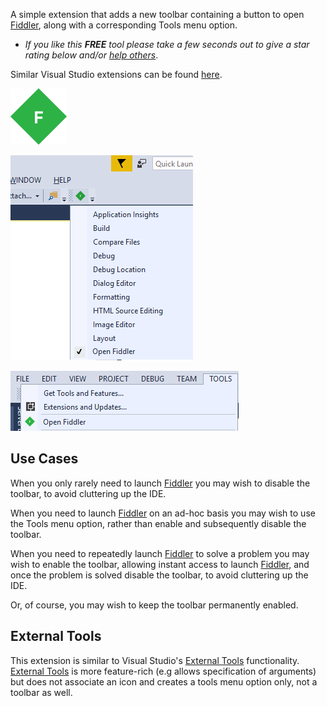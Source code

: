 [ThirdPartyAppHomePage]: https://www.telerik.com/fiddler
[VisualStudioURL]: https://www.visualstudio.com/
[CharityWareURL]: https://github.com/GregTrevellick/QuickLaunchButtons/blob/master/Src/CharityWare.MD

A simple extension that adds a new toolbar containing a button to open [Fiddler][ThirdPartyAppHomePage], along with a corresponding Tools menu option.

 - *If you like this ***FREE*** tool please take a few seconds out to give a star rating below and/or [help others][CharityWareURL]*.

Similar Visual Studio extensions can be found [here](https://marketplace.visualstudio.com/search?term=trevellick&target=VS&sortBy=Relevance).

![Fiddler](https://github.com/GregTrevellick/QuickLaunchButtons/blob/master/Src/QuickLaunchFiddler/Resources/VsixExtensionIcon_90x90.png?raw=true)

![](https://github.com/GregTrevellick/QuickLaunchButtons/blob/master/Src/QuickLaunchFiddler/Resources/Toolbar.png?raw=true)

![](https://github.com/GregTrevellick/QuickLaunchButtons/blob/master/Src/QuickLaunchFiddler/Resources/ToolsMenu.png?raw=true)

## Use Cases

When you only rarely need to launch [Fiddler][ThirdPartyAppHomePage] you may wish to disable the toolbar, to avoid cluttering up the IDE.

When you need to launch [Fiddler][ThirdPartyAppHomePage] on an ad-hoc basis you may wish to use the Tools menu option, rather than enable and subsequently disable the toolbar.

When you need to repeatedly launch [Fiddler][ThirdPartyAppHomePage] to solve a problem you may wish to enable the toolbar, allowing instant access to launch [Fiddler][ThirdPartyAppHomePage], and once the problem is solved disable the toolbar, to avoid cluttering up the IDE.

Or, of course, you may wish to keep the toolbar permanently enabled.

## External Tools

This extension is similar to Visual Studio's [External Tools](https://docs.microsoft.com/en-gb/visualstudio/ide/managing-external-tools) functionality. [External Tools](https://docs.microsoft.com/en-gb/visualstudio/ide/managing-external-tools) is more feature-rich (e.g allows specification of arguments) but does not associate an icon and creates a tools menu option only, not a toolbar as well.
